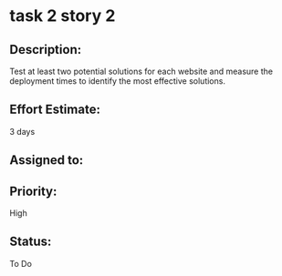 # task 2 story 2

## Description: 
Test at least two potential solutions for each website and measure the deployment times to identify the most effective solutions.
## Effort Estimate:
3 days
## Assigned to:

## Priority: 
High

## Status:
To Do

